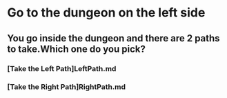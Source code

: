 # Go to the dungeon on the left side
## You go inside the dungeon and there are 2 paths to take.Which one do you pick?
### [Take the Left Path]LeftPath.md
### [Take the Right Path]RightPath.md
